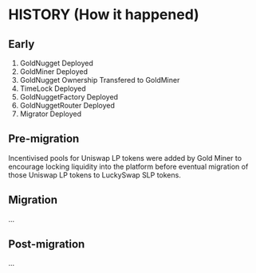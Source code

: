 # HISTORY (How it happened)

## Early

1. GoldNugget Deployed
2. GoldMiner Deployed
3. GoldNugget Ownership Transfered to GoldMiner
4. TimeLock Deployed
5. GoldNuggetFactory Deployed
6. GoldNuggetRouter Deployed
7. Migrator Deployed

## Pre-migration

Incentivised pools for Uniswap LP tokens were added by Gold Miner to encourage locking liquidity into the platform before eventual migration of those Uniswap LP tokens to LuckySwap SLP tokens.

## Migration

...

## Post-migration

...
